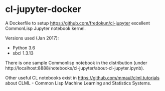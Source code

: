 # cl-jupyter-docker

A Dockerfile to setup https://github.com/fredokun/cl-jupyter excellent CommonLisp Jupyter notebook kernel.

Versions used (Jan 2017):
* Python 3.6
* sbcl 1.3.13

There is one sample Commonlisp notebook in the distribution (under http://localhost:8888/notebooks/cl-jupyter/about-cl-jupyter.ipynb).

Other useful CL notebooks exist in https://github.com/mmaul/clml.tutorials about  CLML - Common Lisp Machine Learning and Statistics Systems.
